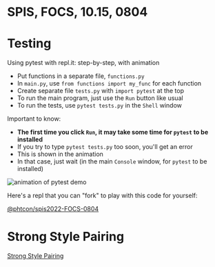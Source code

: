 # SPIS, FOCS, 10.15, 0804

# Testing

Using pytest with repl.it: step-by-step, with animation

* Put functions in a separate file, `functions.py`
* In `main.py`, use `from functions import my_func` for each function
* Create separate file `tests.py` with `import pytest` at the top
* To run the main program, just use the `Run` button like usual
* To run the tests, use `pytest tests.py` in the `Shell` window

Important to know:
* **The first time you click `Run`, it may take some time for `pytest` to be installed**
* If you try to type `pytest tests.py` too soon, you'll get an error
* This is shown in the animation
* In that case, just wait (in the main `Console` window, for `pytest` to be installed)

![animation of pytest demo](spis-pytest-demo.gif)

Here's a repl that you can "fork" to play with this code for yourself:

[@phtcon/spis2022-FOCS-0804](https://replit.com/@phtcon/spis2022-FOCS-0804#main.py)

# Strong Style Pairing

[Strong Style Pairing](http://llewellynfalco.blogspot.com/2014/06/llewellyns-strong-style-pairing.html)
